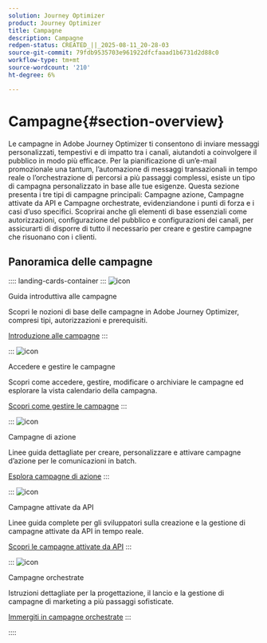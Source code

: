 ```yaml
---
solution: Journey Optimizer
product: Journey Optimizer
title: Campagne
description: Campagne
redpen-status: CREATED_||_2025-08-11_20-28-03
source-git-commit: 79fdb9535703e961922dfcfaaad1b6731d2d88c0
workflow-type: tm+mt
source-wordcount: '210'
ht-degree: 6%

---
```



# Campagne{#section-overview}

Le campagne in Adobe Journey Optimizer ti consentono di inviare messaggi personalizzati, tempestivi e di impatto tra i canali, aiutandoti a coinvolgere il pubblico in modo più efficace. Per la pianificazione di un’e-mail promozionale una tantum, l’automazione di messaggi transazionali in tempo reale o l’orchestrazione di percorsi a più passaggi complessi, esiste un tipo di campagna personalizzato in base alle tue esigenze. Questa sezione presenta i tre tipi di campagne principali: Campagne azione, Campagne attivate da API e Campagne orchestrate, evidenziandone i punti di forza e i casi d’uso specifici. Scoprirai anche gli elementi di base essenziali come autorizzazioni, configurazione del pubblico e configurazioni dei canali, per assicurarti di disporre di tutto il necessario per creare e gestire campagne che risuonano con i clienti.

## Panoramica delle campagne

:::: landing-cards-container
:::
![icon](https://cdn.experienceleague.adobe.com/icons/circle-play.svg?lang=it)

Guida introduttiva alle campagne

Scopri le nozioni di base delle campagne in Adobe Journey Optimizer, compresi tipi, autorizzazioni e prerequisiti.

[Introduzione alle campagne](../using/campaigns/get-started-with-campaigns.md)
:::

:::
![icon](https://cdn.experienceleague.adobe.com/icons/list-check.svg?lang=it)

Accedere e gestire le campagne

Scopri come accedere, gestire, modificare o archiviare le campagne ed esplorare la vista calendario della campagna.

[Scopri come gestire le campagne](../using/campaigns/modify-stop-campaign.md)
:::

:::
![icon](https://cdn.experienceleague.adobe.com/icons/bullseye.svg?lang=it)

Campagne di azione

Linee guida dettagliate per creare, personalizzare e attivare campagne d’azione per le comunicazioni in batch.

[Esplora campagne di azione](action-campaigns-landing-page.md)
:::

:::
![icon](https://cdn.experienceleague.adobe.com/icons/code-branch.svg?lang=it)

Campagne attivate da API

Linee guida complete per gli sviluppatori sulla creazione e la gestione di campagne attivate da API in tempo reale.

[Scopri le campagne attivate da API](api-triggered-campaigns-landing-page.md)
:::

:::
![icon](https://cdn.experienceleague.adobe.com/icons/puzzle-piece.svg?lang=it)

Campagne orchestrate

Istruzioni dettagliate per la progettazione, il lancio e la gestione di campagne di marketing a più passaggi sofisticate.

[Immergiti in campagne orchestrate](orchestrated-campaigns-landing-page.md)
:::

::::
